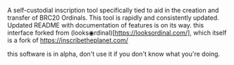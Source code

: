 A self-custodial inscription tool specifically tied to aid in the creation and transfer of BRC20 Ordinals.
This tool is rapidly and consistently updated. Updated README with documentation of features is on its way.
this interface forked from (looks◉rdinal)[https://looksordinal.com/], which itself is a fork of https://inscribetheplanet.com/

this software is in alpha, don't use it if you don't know what you're doing.
